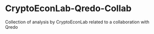 # CryptoEconLab-Qredo-Collab
Collection of analysis by CryptoEconLab related to a collaboration with Qredo
